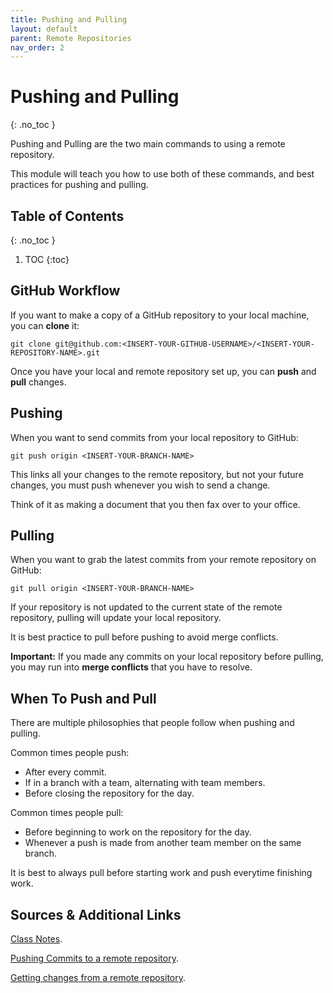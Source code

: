 ```yaml
---
title: Pushing and Pulling
layout: default
parent: Remote Repositories
nav_order: 2
---
```


<!-- prettier-ignore-start -->

# Pushing and Pulling
{: .no_toc }

Pushing and Pulling are the two main commands to using a remote repository.

This module will teach you how to use both of these commands, and best practices for pushing and pulling.

## Table of Contents
{: .no_toc }

1. TOC
{:toc}

<!-- prettier-ignore-end -->

## GitHub Workflow

If you want to make a copy of a GitHub repository to your local machine, you can **clone** it:

```
git clone git@github.com:<INSERT-YOUR-GITHUB-USERNAME>/<INSERT-YOUR-REPOSITORY-NAME>.git
```

Once you have your local and remote repository set up, you can **push** and **pull** changes.

## Pushing

When you want to send commits from your local repository to GitHub:

```
git push origin <INSERT-YOUR-BRANCH-NAME>
```

This links all your changes to the remote repository, but not your future changes, you must push whenever you wish to send a change.

Think of it as making a document that you then fax over to your office.

## Pulling

When you want to grab the latest commits from your remote repository on GitHub:

```
git pull origin <INSERT-YOUR-BRANCH-NAME>
```

If your repository is not updated to the current state of the remote repository, pulling will update your local repository.

It is best practice to pull before pushing to avoid merge conflicts.

**Important:** If you made any commits on your local repository before pulling, you may run into **merge conflicts** that you have to resolve.

## When To Push and Pull

There are multiple philosophies that people follow when pushing and pulling.

Common times people push:
- After every commit.
- If in a branch with a team, alternating with team members.
- Before closing the repository for the day.

Common times people pull:
- Before beginning to work on the repository for the day.
- Whenever a push is made from another team member on the same branch.

It is best to always pull before starting work and push everytime finishing work.

## Sources & Additional Links

[Class Notes](https://learn.rrc.ca/d2l/le/content/645955/viewContent/10531990/View).

[Pushing Commits to a remote repository](https://docs.github.com/en/get-started/using-git/pushing-commits-to-a-remote-repository).

[Getting changes from a remote repository](https://docs.github.com/en/get-started/using-git/getting-changes-from-a-remote-repository).
